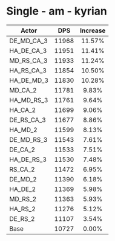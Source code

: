 # Single - am - kyrian
| Actor | DPS | Increase |
|---|:---:|:---:|
|DE_MD_CA_3|11968|11.57%|
|HA_DE_CA_3|11951|11.41%|
|MD_RS_CA_3|11933|11.24%|
|HA_RS_CA_3|11854|10.50%|
|HA_DE_MD_3|11830|10.28%|
|MD_CA_2|11781|9.83%|
|HA_MD_RS_3|11761|9.64%|
|HA_CA_2|11699|9.06%|
|DE_RS_CA_3|11677|8.86%|
|HA_MD_2|11599|8.13%|
|DE_MD_RS_3|11543|7.61%|
|DE_CA_2|11533|7.51%|
|HA_DE_RS_3|11530|7.48%|
|RS_CA_2|11472|6.95%|
|DE_MD_2|11390|6.18%|
|HA_DE_2|11369|5.98%|
|MD_RS_2|11363|5.93%|
|HA_RS_2|11276|5.12%|
|DE_RS_2|11107|3.54%|
|Base|10727|0.00%|
